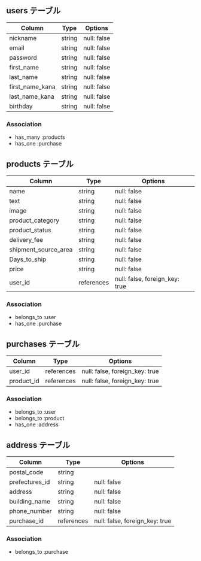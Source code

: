 
## users テーブル

| Column          | Type   | Options     |
| -----------     | ------ | ----------- |
| nickname        | string | null: false |
| email           | string | null: false |
| password        | string | null: false |
| first_name      | string | null: false |
| last_name       | string | null: false |
| first_name_kana | string | null: false |
| last_name_kana  | string | null: false |
| birthday        | string | null: false |


### Association

- has_many :products
- has_one :purchase


## products テーブル

| Column               | Type       | Options                       |
| -------------------- | ---------- | ----------------------------- |
| name                 | string     | null: false                   |
| text                 | string     | null: false                   |
| image                | string     | null: false                   |
| product_category     | string     | null: false                   |
| product_status       | string     | null: false                   |
| delivery_fee         | string     | null: false                   |
| shipment_source_area | string     | null: false                   |
| Days_to_ship         | string     | null: false                   |
| price                | string     | null: false                   |
| user_id              | references | null: false, foreign_key: true|

### Association

- belongs_to :user
- has_one :purchase


## purchases テーブル

| Column      | Type         | Options                        |
| ----------- | ------------ | ------------------------------ |
| user_id     | references   | null: false, foreign_key: true |
| product_id  | references   | null: false, foreign_key: true |

### Association

- belongs_to :user
- belongs_to :product
- has_one :address

## address テーブル

| Column           | Type       | Options                        |
| -----------      | ---------- | ------------------------------ |      
| postal_code      | string     |                                |
| prefectures_id   | string     | null: false                    |
| address          | string     | null: false                    |
| building_name    | string     | null: false                    |
| phone_number     | string     | null: false                    |         
| purchase_id      | references | null: false, foreign_key: true |

### Association

- belongs_to :purchase